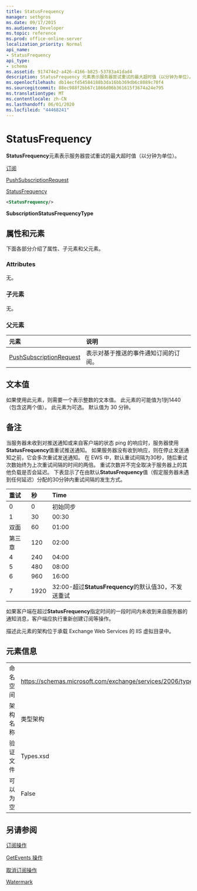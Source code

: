 ```yaml
---
title: StatusFrequency
manager: sethgros
ms.date: 09/17/2015
ms.audience: Developer
ms.topic: reference
ms.prod: office-online-server
localization_priority: Normal
api_name:
- StatusFrequency
api_type:
- schema
ms.assetid: 917474e2-a426-4166-b825-53783a41dad4
description: StatusFrequency 元素表示服务器尝试重试的最大超时值（以分钟为单位）。
ms.openlocfilehash: db14ecfd54584188b3da16bb369db6c8089c70f4
ms.sourcegitcommit: 88ec988f2bb67c1866d06b361615f3674a24e795
ms.translationtype: MT
ms.contentlocale: zh-CN
ms.lasthandoff: 06/01/2020
ms.locfileid: "44468241"
---
```

# <a name="statusfrequency"></a>StatusFrequency

**StatusFrequency**元素表示服务器尝试重试的最大超时值（以分钟为单位）。 
  
[订阅](subscribe.md)
  
[PushSubscriptionRequest](pushsubscriptionrequest.md)
  
[StatusFrequency](statusfrequency.md)
  
```XML
<StatusFrequency/>
```

 **SubscriptionStatusFrequencyType**
## <a name="attributes-and-elements"></a>属性和元素

下面各部分介绍了属性、子元素和父元素。
  
### <a name="attributes"></a>Attributes

无。
  
### <a name="child-elements"></a>子元素

无。
  
### <a name="parent-elements"></a>父元素

|**元素**|**说明**|
|:-----|:-----|
|[PushSubscriptionRequest](pushsubscriptionrequest.md) <br/> |表示对基于推送的事件通知订阅的订阅。  <br/> |
   
## <a name="text-value"></a>文本值

如果使用此元素，则需要一个表示整数的文本值。 此元素的可能值为1到1440（包含这两个值）。 此元素为可选。 默认值为 30 分钟。
  
## <a name="remarks"></a>备注

当服务器未收到对推送通知或来自客户端的状态 ping 的响应时，服务器使用**StatusFrequency**值重试推送通知。 如果服务器没有收到响应，则在停止发送通知之前，它会多次重试发送通知。 在 EWS 中，默认重试间隔为30秒，随后重试次数始终为上次重试间隔的时间的两倍。 重试次数并不完全取决于服务器上的其他负载是否会延迟。 下表显示了在由默认**StatusFrequency**值（假定服务器未遇到任何延迟）分配的30分钟内重试间隔的发生方式。 
  
|**重试**|**秒**|**Time**|
|:-----|:-----|:-----|
|0  <br/> |0  <br/> |初始同步  <br/> |
|1   <br/> |30  <br/> |00:30  <br/> |
|双面  <br/> |60  <br/> |01:00  <br/> |
|第三章  <br/> |120  <br/> |02:00  <br/> |
|4   <br/> |240  <br/> |04:00  <br/> |
|5   <br/> |480  <br/> |08:00  <br/> |
|6   <br/> |960  <br/> |16:00  <br/> |
|7   <br/> |1920  <br/> |32:00-超过**StatusFrequency**的默认值30，不发送重试  <br/> |
   
如果客户端在超过**StatusFrequency**指定时间的一段时间内未收到来自服务器的通知消息，客户端应执行重新创建订阅等操作。 
  
描述此元素的架构位于承载 Exchange Web Services 的 IIS 虚拟目录中。
  
## <a name="element-information"></a>元素信息

|||
|:-----|:-----|
|命名空间  <br/> |https://schemas.microsoft.com/exchange/services/2006/types  <br/> |
|架构名称  <br/> |类型架构  <br/> |
|验证文件  <br/> |Types.xsd  <br/> |
|可以为空  <br/> |False  <br/> |
   
## <a name="see-also"></a>另请参阅



[订阅操作](subscribe-operation.md)
  
[GetEvents 操作](getevents-operation.md)
  
[取消订阅操作](unsubscribe-operation.md)
  
[Watermark](watermark.md)

